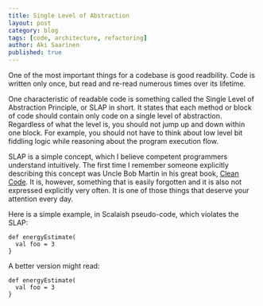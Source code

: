 ```yaml
---
title: Single Level of Abstraction
layout: post
category: blog
tags: [code, architecture, refactoring]
author: Aki Saarinen
published: true
---
```


One of the most important things for a codebase is good readbility. Code is
written only once, but read and re-read numerous times over its lifetime.

One characteristic of readable code is something called the Single Level of
Abstraction Principle, or SLAP in short. It states that each method or block of
code should contain only code on a single level of abstraction. Regardless of
what the level is, you should not jump up and down within one block. For
example, you should not have to think about low level bit fiddling logic while
reasoning about the program execution flow.

SLAP is a simple concept, which I believe competent programmers understand
intuitively. The first time I remember someone explicitly describing this
concept was Uncle Bob Martin in his great book, [Clean
Code](http://www.amazon.com/Clean-Code-Handbook-Software-Craftsmanship/dp/0132350882/ref=sr_1_1?ie=UTF8&qid=1334338275&sr=8-1).
It is, however, something that is easily forgotten and it is also not expressed
explicitly very often. It is one of those things that deserve your attention
every day.

Here is a simple example, in Scalaish pseudo-code, which violates the SLAP:

    def energyEstimate(
      val foo = 3
    }

A better version might read:

    def energyEstimate(
      val foo = 3
    }


